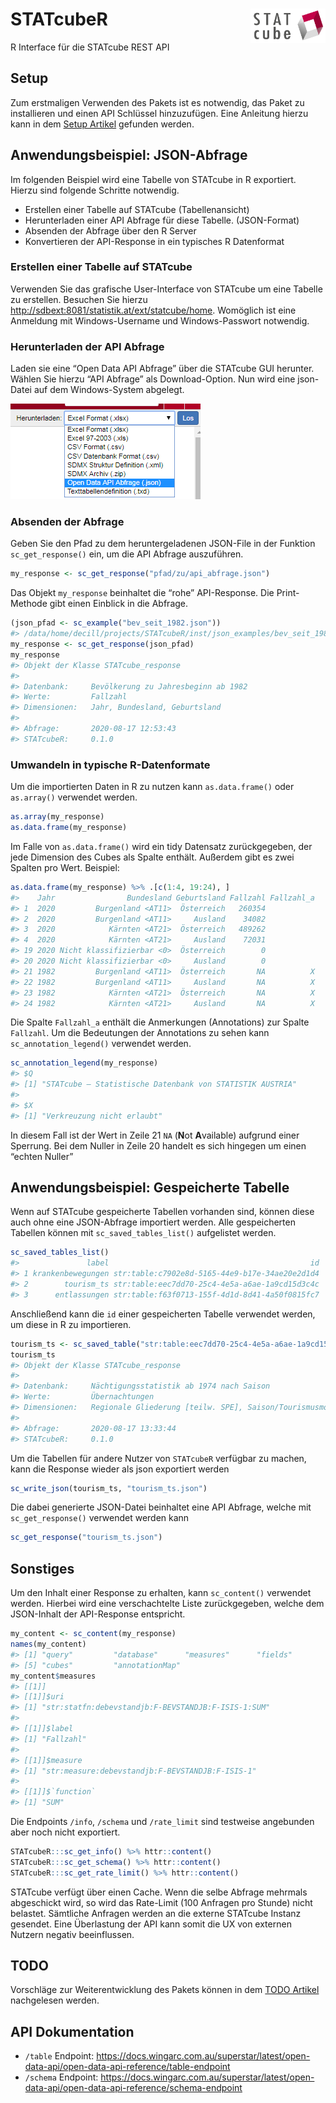 
# STATcubeR <img src="man/figures/STATcube_logo.png" align="right" alt="" width="120" />

R Interface für die STATcube REST API

## Setup

Zum erstmaligen Verwenden des Pakets ist es notwendig, das Paket zu
installieren und einen API Schlüssel hinzuzufügen. Eine Anleitung hierzu
kann in dem [Setup
Artikel](http://xlwt0012/rpkgs/dev/STATcubeR/articles/Setup.html)
gefunden werden.

## Anwendungsbeispiel: JSON-Abfrage

Im folgenden Beispiel wird eine Tabelle von STATcube in R exportiert.
Hierzu sind folgende Schritte notwendig.

  - Erstellen einer Tabelle auf STATcube (Tabellenansicht)
  - Herunterladen einer API Abfrage für diese Tabelle. (JSON-Format)
  - Absenden der Abfrage über den R Server
  - Konvertieren der API-Response in ein typisches R Datenformat

### Erstellen einer Tabelle auf STATcube

Verwenden Sie das grafische User-Interface von STATcube um eine Tabelle
zu erstellen. Besuchen Sie hierzu
<http://sdbext:8081/statistik.at/ext/statcube/home>. Womöglich ist eine
Anmeldung mit Windows-Username und Windows-Passwort notwendig.

### Herunterladen der API Abfrage

Laden sie eine “Open Data API Abfrage” über die STATcube GUI herunter.
Wählen Sie hierzu “API Abfrage” als Download-Option. Nun wird eine
json-Datei auf dem Windows-System abgelegt.

![](man/figures/download_json.png)

### Absenden der Abfrage

Geben Sie den Pfad zu dem heruntergeladenen JSON-File in der Funktion
`sc_get_response()` ein, um die API Abfrage auszuführen.

``` r
my_response <- sc_get_response("pfad/zu/api_abfrage.json")
```

Das Objekt `my_response` beinhaltet die “rohe” API-Response. Die
Print-Methode gibt einen Einblick in die Abfrage.

``` r
(json_pfad <- sc_example("bev_seit_1982.json"))
#> /data/home/decill/projects/STATcubeR/inst/json_examples/bev_seit_1982.json
my_response <- sc_get_response(json_pfad)
my_response
#> Objekt der Klasse STATcube_response
#> 
#> Datenbank:     Bevölkerung zu Jahresbeginn ab 1982 
#> Werte:         Fallzahl 
#> Dimensionen:   Jahr, Bundesland, Geburtsland 
#> 
#> Abfrage:       2020-08-17 12:53:43 
#> STATcubeR:     0.1.0
```

### Umwandeln in typische R-Datenformate

Um die importierten Daten in R zu nutzen kann `as.data.frame()` oder
`as.array()` verwendet werden.

``` r
as.array(my_response)
as.data.frame(my_response)
```

Im Falle von `as.data.frame()` wird ein tidy Datensatz zurückgegeben,
der jede Dimension des Cubes als Spalte enthält. Außerdem gibt es zwei
Spalten pro Wert. Beispiel:

``` r
as.data.frame(my_response) %>% .[c(1:4, 19:24), ]
#>    Jahr                Bundesland Geburtsland Fallzahl Fallzahl_a
#> 1  2020         Burgenland <AT11>  Österreich   260354           
#> 2  2020         Burgenland <AT11>     Ausland    34082           
#> 3  2020            Kärnten <AT21>  Österreich   489262           
#> 4  2020            Kärnten <AT21>     Ausland    72031           
#> 19 2020 Nicht klassifizierbar <0>  Österreich        0           
#> 20 2020 Nicht klassifizierbar <0>     Ausland        0           
#> 21 1982         Burgenland <AT11>  Österreich       NA          X
#> 22 1982         Burgenland <AT11>     Ausland       NA          X
#> 23 1982            Kärnten <AT21>  Österreich       NA          X
#> 24 1982            Kärnten <AT21>     Ausland       NA          X
```

Die Spalte `Fallzahl_a` enthält die Anmerkungen (Annotations) zur Spalte
`Fallzahl`. Um die Bedeutungen der Annotations zu sehen kann
`sc_annotation_legend()` verwendet werden.

``` r
sc_annotation_legend(my_response)
#> $Q
#> [1] "STATcube – Statistische Datenbank von STATISTIK AUSTRIA"
#> 
#> $X
#> [1] "Verkreuzung nicht erlaubt"
```

In diesem Fall ist der Wert in Zeile 21 `NA` (**N**ot **A**vailable)
aufgrund einer Sperrung. Bei dem Nuller in Zeile 20 handelt es sich
hingegen um einen “echten Nuller”

## Anwendungsbeispiel: Gespeicherte Tabelle

Wenn auf STATcube gespeicherte Tabellen vorhanden sind, können diese
auch ohne eine JSON-Abfrage importiert werden. Alle gespeicherten
Tabellen können mit `sc_saved_tables_list()` aufgelistet werden.

``` r
sc_saved_tables_list()
#>               label                                             id
#> 1 krankenbewegungen str:table:c7902e8d-5165-44e9-b17e-34ae20e2d1d4
#> 2        tourism_ts str:table:eec7dd70-25c4-4e5a-a6ae-1a9cd15d3c4c
#> 3      entlassungen str:table:f63f0713-155f-4d1d-8d41-4a50f0815fc7
```

Anschließend kann die `id` einer gespeicherten Tabelle verwendet werden,
um diese in R zu importieren.

``` r
tourism_ts <- sc_saved_table("str:table:eec7dd70-25c4-4e5a-a6ae-1a9cd15d3c4c")
tourism_ts
#> Objekt der Klasse STATcube_response
#> 
#> Datenbank:     Nächtigungsstatistik ab 1974 nach Saison 
#> Werte:         Übernachtungen 
#> Dimensionen:   Regionale Gliederung [teilw. SPE], Saison/Tourismusmonat, Herkunftsland 
#> 
#> Abfrage:       2020-08-17 13:33:44 
#> STATcubeR:     0.1.0
```

Um die Tabellen für andere Nutzer von `STATcubeR` verfügbar zu machen,
kann die Response wieder als json exportiert werden

``` r
sc_write_json(tourism_ts, "tourism_ts.json")
```

Die dabei generierte JSON-Datei beinhaltet eine API Abfrage, welche mit
`sc_get_response()` verwendet werden kann

``` r
sc_get_response("tourism_ts.json")
```

## Sonstiges

Um den Inhalt einer Response zu erhalten, kann `sc_content()` verwendet
werden. Hierbei wird eine verschachtelte Liste zurückgegeben, welche dem
JSON-Inhalt der API-Response entspricht.

``` r
my_content <- sc_content(my_response)
names(my_content)
#> [1] "query"         "database"      "measures"      "fields"       
#> [5] "cubes"         "annotationMap"
my_content$measures
#> [[1]]
#> [[1]]$uri
#> [1] "str:statfn:debevstandjb:F-BEVSTANDJB:F-ISIS-1:SUM"
#> 
#> [[1]]$label
#> [1] "Fallzahl"
#> 
#> [[1]]$measure
#> [1] "str:measure:debevstandjb:F-BEVSTANDJB:F-ISIS-1"
#> 
#> [[1]]$`function`
#> [1] "SUM"
```

Die Endpoints `/info`, `/schema` und `/rate_limit` sind testweise
angebunden aber noch nicht exportiert.

``` r
STATcubeR:::sc_get_info() %>% httr::content()
STATcubeR:::sc_get_schema() %>% httr::content()
STATcubeR:::sc_get_rate_limit() %>% httr::content()
```

STATcube verfügt über einen Cache. Wenn die selbe Abfrage mehrmals
abgeschickt wird, so wird das Rate-Limit (100 Anfragen pro Stunde) nicht
belastet. Sämtliche Anfragen werden an die externe STATcube Instanz
gesendet. Eine Überlastung der API kann somit die UX von externen
Nutzern negativ beeinflussen.

## TODO

Vorschläge zur Weiterentwicklung des Pakets können in dem [TODO
Artikel](http://xlwt0012/rpkgs/dev/STATcubeR/articles/TODO.html)
nachgelesen werden.

## API Dokumentation

  - `/table` Endpoint:
    <https://docs.wingarc.com.au/superstar/latest/open-data-api/open-data-api-reference/table-endpoint>
  - `/schema` Endpoint:
    <https://docs.wingarc.com.au/superstar/latest/open-data-api/open-data-api-reference/schema-endpoint>
